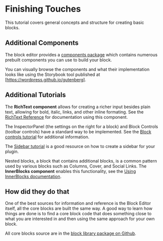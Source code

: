 # Finishing Touches

This tutorial covers general concepts and structure for creating basic blocks.

## Additional Components

The block editor provides a [components package](/packages/components/README.md) which contains numerous prebuilt components you can use to build your block.

You can visually browse the components and what their implementation looks like using the Storybook tool published at [https://wordpress.github.io/gutenberg].

## Additional Tutorials

The **RichText component** allows for creating a richer input besides plain text, allowing for bold, italic, links, and other inline formating. See the [RichText Reference](/docs/designers-developers/developers/richtext.md) for documentation using this component.

The InspectorPanel (the settings on the right for a block) and Block Controls (toolbar controls) have a standard way to be implemented. See the [Block controls tutorial](/docs/designers-developers/developers/tutorials/block-tutorial/block-controls-toolbar-and-sidebar.md) for additional information.

The [Sidebar tutorial](/docs/designers-developers/developers/tutorials/sidebar-tutorial/plugin-sidebar-0.md) is a good resource on how to create a sidebar for your plugin.

Nested blocks, a block that contains additional blocks, is a common pattern used by various blocks such as Columns, Cover, and Social Links. The **InnerBlocks component** enables this functionality, see the [Using InnerBlocks documentation](/docs/designers-developers/developers/tutorials/block-tutorial/nested-blocks-inner-blocks.md).

## How did they do that

One of the best sources for information and reference is the Block Editor itself, all the core blocks are built the same way. A good way to learn how things are done is to find a core block code that does something close to what you are interested in and then using the same approach for your own block.

All core blocks source are in the [block library package on Github](https://github.com/WordPress/gutenberg/tree/master/packages/block-library/src).
